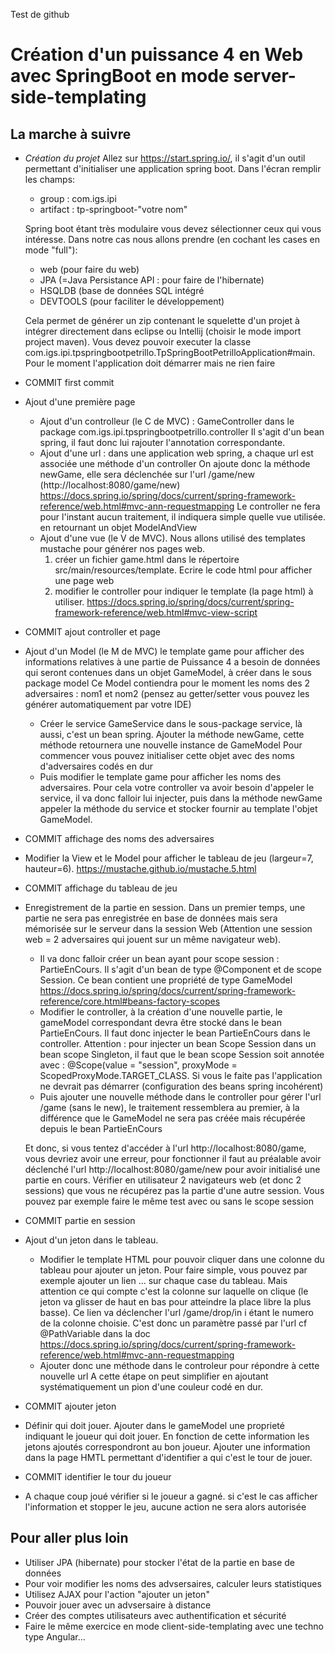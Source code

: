 Test de github


# Création d'un puissance 4 en Web avec SpringBoot en mode server-side-templating

## La marche à suivre
- _Création du projet_
Allez sur https://start.spring.io/, il s'agit d'un outil permettant d'initialiser une application spring boot.
Dans l'écran remplir les champs:
  - group : com.igs.ipi
  - artifact : tp-springboot-"votre nom" 
  
  Spring boot étant très modulaire vous devez sélectionner ceux qui vous intéresse. 
Dans notre cas nous allons prendre (en cochant les cases en mode "full"):
  - web (pour faire du web)
  - JPA (=Java Persistance API : pour faire de l'hibernate)
  - HSQLDB (base de données SQL intégré
  - DEVTOOLS (pour faciliter le développement)
  
  Cela permet de générer un zip contenant le squelette d'un projet à intégrer directement dans eclipse ou Intellij (choisir le mode import project maven).
  Vous devez pouvoir executer la classe com.igs.ipi.tpspringbootpetrillo.TpSpringBootPetrilloApplication#main.
  Pour le moment l'application doit démarrer mais ne rien faire 

- COMMIT first commit

- Ajout d'une première page
  - Ajout d'un controlleur (le C de MVC) : GameController dans le package com.igs.ipi.tpspringbootpetrillo.controller
Il s'agit d'un bean spring, il faut donc lui rajouter l'annotation correspondante.
  - Ajout d'une url : dans une application web spring, a chaque url est associée une méthode d'un controller
On ajoute donc la méthode newGame, elle sera déclenchée sur l'url /game/new (http://localhost:8080/game/new) https://docs.spring.io/spring/docs/current/spring-framework-reference/web.html#mvc-ann-requestmapping
Le controller ne fera pour l'instant aucun traitement, il indiquera simple quelle vue utilisée. en retournant un objet ModelAndView
  - Ajout d'une vue (le V de MVC). Nous allons utilisé des templates mustache pour générer nos pages web.
    1. créer un fichier game.html dans le répertoire src/main/resources/template. Ecrire le code html pour afficher une page web 
    2. modifier le controller pour indiquer le template (la page html) à utiliser. https://docs.spring.io/spring/docs/current/spring-framework-reference/web.html#mvc-view-script

- COMMIT ajout controller et page

- Ajout d'un Model (le M de MVC) le template game pour afficher des informations relatives à une partie de Puissance 4 a besoin de données qui seront contenues dans un objet GameModel, à créer dans le sous package model
Ce Model contiendra pour le moment les noms des 2 adversaires : nom1 et nom2 (pensez au getter/setter vous pouvez les générer automatiquement par votre IDE)
  - Créer le service GameService dans le sous-package service, là aussi, c'est un bean spring.
  Ajouter la méthode newGame, cette méthode retournera une nouvelle instance de GameModel
  Pour commencer vous pouvez initialiser cette objet avec des noms d'adversaires codés en dur
  - Puis modifier le template game pour afficher les noms des adversaires. 
	Pour cela votre controller va avoir besoin d'appeler le service, il va donc falloir lui injecter, puis dans la méthode newGame appeler la méthode du service et stocker fournir au template l'objet GameModel.

- COMMIT affichage des noms des adversaires

- Modifier la View et le Model pour afficher le tableau de jeu (largeur=7, hauteur=6). https://mustache.github.io/mustache.5.html 

- COMMIT affichage du tableau de jeu

- Enregistrement de la partie en session. Dans un premier temps, une partie ne sera pas enregistrée en base de données mais sera mémorisée sur le serveur dans la session Web (Attention une session web = 2 adversaires qui jouent sur un même navigateur web). 
  - Il va donc falloir créer un bean ayant pour scope session : PartieEnCours.
  Il s'agit d'un bean de type @Component et de scope Session.
  Ce bean contient une propriété de type GameModel https://docs.spring.io/spring/docs/current/spring-framework-reference/core.html#beans-factory-scopes
  - Modifier le controller, à la création d'une nouvelle partie, le gameModel correspondant devra être stocké dans le bean PartieEnCours. 
  Il faut donc injecter le bean PartieEnCours dans le controller.
  Attention : pour injecter un bean Scope Session dans un bean scope Singleton, il faut que le bean scope Session soit annotée avec :  @Scope(value = "session", proxyMode = ScopedProxyMode.TARGET_CLASS. Si vous le faite pas l'application ne devrait pas démarrer (configuration des beans spring incohérent)
  - Puis ajouter une nouvelle méthode dans le controller pour gérer l'url /game (sans le new), le traitement ressemblera au premier, à la différence que le GameModel ne sera pas créée mais récupérée depuis le bean PartieEnCours
  
  Et donc, si vous tentez d'accéder à l'url http://localhost:8080/game, vous devriez avoir une erreur, pour fonctionner il faut au préalable avoir déclenché l'url http://localhost:8080/game/new pour avoir initialisé une partie en cours.
  Vérifier en utilisateur 2 navigateurs web (et donc 2 sessions) que vous ne récupérez pas la partie d'une autre session.
  Vous pouvez par exemple faire le même test avec ou sans le scope session

- COMMIT partie en session

- Ajout d'un jeton dans le tableau.
  - Modifier le template HTML pour pouvoir cliquer dans une colonne du tableau pour ajouter un jeton. 
  Pour faire simple, vous pouvez par exemple ajouter un lien <a>...</a> sur chaque case du tableau. 
  Mais attention ce qui compte c'est la colonne sur laquelle on clique (le jeton va glisser de haut en bas pour atteindre la place libre la plus basse).
  Ce lien va déclencher l'url /game/drop/in i étant le numero de la colonne choisie. C'est donc un paramètre passé par l'url
  cf @PathVariable dans la doc https://docs.spring.io/spring/docs/current/spring-framework-reference/web.html#mvc-ann-requestmapping
  - Ajouter donc une méthode dans le controleur pour répondre à cette nouvelle url
  A cette étape on peut simplifier en ajoutant systématiquement un pion d'une couleur codé en dur.

- COMMIT ajouter jeton

 - Définir qui doit jouer.
Ajouter dans le gameModel une proprieté indiquant le joueur qui doit jouer. En fonction de cette information les jetons ajoutés correspondront au bon joueur. 
Ajouter une information dans la page HMTL permettant d'identifier a qui c'est le tour de jouer.

- COMMIT identifier le tour du joueur

- A chaque coup joué vérifier si le joueur a gagné. si c'est le cas afficher l'information et stopper le jeu, aucune action ne sera alors autorisée

## Pour aller plus loin
- Utiliser JPA (hibernate) pour stocker l'état de la partie en base de données
- Pour voir modifier les noms des advsersaires, calculer leurs statistiques
- Utilisez AJAX pour l'action "ajouter un jeton"
- Pouvoir jouer avec un advsersaire à distance
- Créer des comptes utilisateurs avec authentification et sécurité
- Faire le même exercice en mode client-side-templating avec une techno type Angular...
